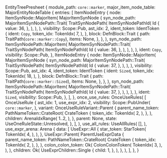 EntityTreePresheet {
    module_path: `core::marker`,
    major_item_node_table: MajorEntityNodeTable {
        entries: [
            ItemNodeEntry {
                node: ItemSynNode::MajorItem(
                    MajorItemSynNode {
                        syn_node_path: MajorItemSynNodePath::Trait(
                            TraitSynNodePath(
                                ItemSynNodePathId(
                                    Id {
                                        value: 36,
                                    },
                                ),
                            ),
                        ),
                        visibility: Scope::Pub,
                        ast_idx: 2,
                        ident_token: IdentToken {
                            ident: `Copy`,
                            token_idx: TokenIdx(
                                7,
                            ),
                        },
                        block: DefnBlock::Trait {
                            path: TraitPath(`core::marker::Copy`),
                            items: None,
                        },
                    },
                ),
                syn_node_path: ItemSynNodePath::MajorItem(
                    MajorItemSynNodePath::Trait(
                        TraitSynNodePath(
                            ItemSynNodePathId(
                                Id {
                                    value: 36,
                                },
                            ),
                        ),
                    ),
                ),
                ident: `Copy`,
                visibility: Scope::Pub,
            },
            ItemNodeEntry {
                node: ItemSynNode::MajorItem(
                    MajorItemSynNode {
                        syn_node_path: MajorItemSynNodePath::Trait(
                            TraitSynNodePath(
                                ItemSynNodePathId(
                                    Id {
                                        value: 37,
                                    },
                                ),
                            ),
                        ),
                        visibility: Scope::Pub,
                        ast_idx: 4,
                        ident_token: IdentToken {
                            ident: `Sized`,
                            token_idx: TokenIdx(
                                18,
                            ),
                        },
                        block: DefnBlock::Trait {
                            path: TraitPath(`core::marker::Sized`),
                            items: None,
                        },
                    },
                ),
                syn_node_path: ItemSynNodePath::MajorItem(
                    MajorItemSynNodePath::Trait(
                        TraitSynNodePath(
                            ItemSynNodePathId(
                                Id {
                                    value: 37,
                                },
                            ),
                        ),
                    ),
                ),
                ident: `Sized`,
                visibility: Scope::Pub,
            },
        ],
    },
    once_use_rules: OnceUseRules(
        [
            OnceUseRule {
                ast_idx: 1,
                use_expr_idx: 2,
                visibility: Scope::PubUnder(
                    `core::marker`,
                ),
                variant: OnceUseRuleVariant::Parent {
                    parent_name_token: PathNameToken::CrateRoot(
                        CrateToken {
                            token_idx: TokenIdx(
                                2,
                            ),
                        },
                    ),
                    children: ArenaIdxRange(
                        1..2,
                    ),
                },
                parent: None,
                state: UseOneRuleState::Unresolved,
            },
        ],
    ),
    use_all_rules: UseAllRules(
        [],
    ),
    use_expr_arena: Arena {
        data: [
            UseExpr::All {
                star_token: StarToken(
                    TokenIdx(
                        4,
                    ),
                ),
            },
            UseExpr::Parent(
                ParentUseExprData {
                    parent_name_token: PathNameToken::CrateRoot(
                        CrateToken {
                            token_idx: TokenIdx(
                                2,
                            ),
                        },
                    ),
                    colon_colon_token: Ok(
                        ColonColonToken(
                            TokenIdx(
                                3,
                            ),
                        ),
                    ),
                    children: Ok(
                        UseExprChildren::Single {
                            child: 1,
                        },
                    ),
                },
            ),
        ],
    },
}
